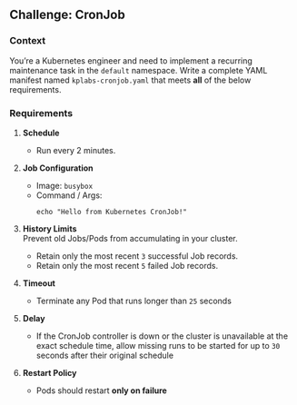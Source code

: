 ## Challenge:  CronJob

### Context
You’re a Kubernetes engineer and need to implement a recurring maintenance task in the `default` namespace. Write a complete YAML manifest named `kplabs-cronjob.yaml` that meets **all** of the below requirements.

### Requirements

1. **Schedule**
   - Run every 2 minutes.

2. **Job Configuration**
   - Image: `busybox`
   - Command / Args:  
     ```shell
     echo "Hello from Kubernetes CronJob!"
     ```

3. **History Limits**  
   Prevent old Jobs/Pods from accumulating in your cluster.
   - Retain only the most recent `3` successful Job records.
   - Retain only the most recent `5` failed Job records.

4. **Timeout**
   - Terminate any Pod that runs longer than `25` seconds  
5. **Delay**
   - If the CronJob controller is down or the cluster is unavailable at the exact schedule time, allow missing runs to be started for up to `30` seconds after their original schedule
5. **Restart Policy**
   - Pods should restart **only on failure**
     

